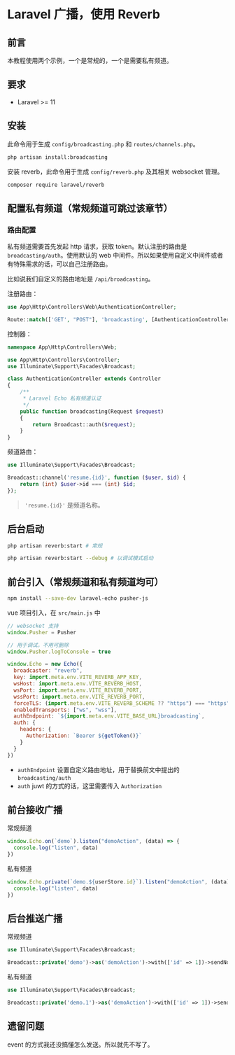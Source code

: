 # Laravel 广播，使用 Reverb

## 前言

本教程使用两个示例，一个是常规的，一个是需要私有频道。

## 要求

- Laravel >= 11

## 安装

此命令用于生成 `config/broadcasting.php` 和 `routes/channels.php`。

```bash
php artisan install:broadcasting
```

安装 reverb，此命令用于生成 `config/reverb.php` 及其相关 websocket 管理。

```bash
composer require laravel/reverb
```

## 配置私有频道（常规频道可跳过该章节）

### 路由配置

私有频道需要首先发起 http 请求，获取 token。默认注册的路由是 `broadcasting/auth`。使用默认的 web 中间件。所以如果使用自定义中间件或者有特殊需求的话，可以自己注册路由。

比如说我们自定义的路由地址是 `/api/broadcasting`。

注册路由：

```php
use App\Http\Controllers\Web\AuthenticationController;

Route::match(['GET', "POST"], 'broadcasting', [AuthenticationController::class, 'broadcasting'])->middleware(['tokenAuth:user']);
```

控制器：

```php
namespace App\Http\Controllers\Web;

use App\Http\Controllers\Controller;
use Illuminate\Support\Facades\Broadcast;

class AuthenticationController extends Controller
{
    /**
     * Laravel Echo 私有频道认证
     */
    public function broadcasting(Request $request)
    {
        return Broadcast::auth($request);
    }
}
```

频道路由：

```php
use Illuminate\Support\Facades\Broadcast;

Broadcast::channel('resume.{id}', function ($user, $id) {
    return (int) $user->id === (int) $id;
});
```

> `'resume.{id}'` 是频道名称。

## 后台启动

```bash
php artisan reverb:start # 常规

php artisan reverb:start --debug # 以调试模式启动
```

## 前台引入（常规频道和私有频道均可）

```bash
npm install --save-dev laravel-echo pusher-js
```

vue 项目引入，在 `src/main.js` 中

```javascript
// websocket 支持
window.Pusher = Pusher

// 用于调试，不用可删除
window.Pusher.logToConsole = true

window.Echo = new Echo({
  broadcaster: "reverb",
  key: import.meta.env.VITE_REVERB_APP_KEY,
  wsHost: import.meta.env.VITE_REVERB_HOST,
  wsPort: import.meta.env.VITE_REVERB_PORT,
  wssPort: import.meta.env.VITE_REVERB_PORT,
  forceTLS: (import.meta.env.VITE_REVERB_SCHEME ?? "https") === "https",
  enabledTransports: ["ws", "wss"],
  authEndpoint: `${import.meta.env.VITE_BASE_URL}broadcasting`,
  auth: {
    headers: {
      Authorization: `Bearer ${getToken()}`
    }
  }
})
```

- `authEndpoint` 设置自定义路由地址，用于替换前文中提出的 `broadcasting/auth`
- `auth` juwt 的方式的话，这里需要传入 `Authorization`

## 前台接收广播

常规频道

```javascript
window.Echo.on(`demo`).listen("demoAction", (data) => {
  console.log("listen", data)
})
```

私有频道

```javascript
window.Echo.private(`demo.${userStore.id}`).listen("demoAction", (data) => {
  console.log("listen", data)
})
```

## 后台推送广播

常规频道

```php
use Illuminate\Support\Facades\Broadcast;

Broadcast::private('demo')->as('demoAction')->with(['id' => 1])->sendNow();
```


私有频道

```php
use Illuminate\Support\Facades\Broadcast;

Broadcast::private('demo.1')->as('demoAction')->with(['id' => 1])->sendNow();
```

## 遗留问题

event 的方式我还没搞懂怎么发送。所以就先不写了。
